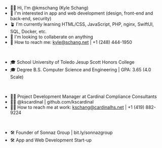 - 👋🏻 Hi, I'm @kmschang (Kyle Schang)
- 👀 I'm interested in app and web development (design, front-end and back-end, security)
- 🪴 I'm currently learning HTML/CSS, JavaScript, PHP, nginx, SwiftUI, SQL, Docker, etc.
- 💞 I'm looking to collaberate on anything
- 📨 How to reach me: kyle@schang.net | +1 (248) 444-1950

<br>

- 🎓 School University of Toledo Jesup Scott Honors College
- 🎓 Degree B.S. Computer Science and Engineering | GPA: 3.65 (4.0 Scale)
 
<br>

- 🐦‍🔥 Project Development Manager at Cardinal Compliance Consultants
- 🐦‍🔥 @kscardinal | github.com/kscardinal
- 🐦‍🔥 How to reach me at work: kschang@cardinalhs.net | +1 (419) 882-9224

<br>

- 🛠️ Founder of Sonnaz Group | bit.ly/sonnazgroup
- 🛠️ App and Web Development Start-up
